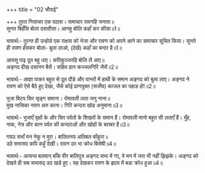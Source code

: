 +++
title = "02 चौपाई"

+++
तुरत निसाचर एक पठावा। समाचार रावनहि जनावा॥  
सुनत बिहँसि बोला दससीसा। आनहु बोलि कहाँ कर कीसा॥1॥  

भावार्थ:- तुरन्त ही उन्होन्ने एक राक्षस को भेजा और रावण को अपने आने का समाचार सूचित किया। सुनते ही रावण हँसकर बोला- बुला लाओ, (देखें) कहाँ का बन्दर है॥1॥  

आयसु पाइ दूत बहु धाए। कपिकुञ्जरहि बोलि लै आए॥  
अङ्गद दीख दसानन बैसें। सहित प्रान कज्जलगिरि जैसें॥2॥  

भावार्थ:- आज्ञा पाकर बहुत से दूत दौडे और वानरों में हाथी के समान अङ्गद को बुला लाए। अङ्गद ने रावण को ऐसे बैठे हुए देखा, जैसे कोई प्राणयुक्त (सजीव) काजल का पहाड हो!॥2॥  

भुजा बिटप सिर सृङ्ग समाना। रोमावली लता जनु नाना॥  
मुख नासिका नयन अरु काना। गिरि कन्दरा खोह अनुमाना॥3॥  

भावार्थ:- भुजाएँ वृक्षों के और सिर पर्वतों के शिखरों के समान हैं। रोमावली मानो बहुत सी लताएँ हैं। मुँह, नाक, नेत्र और कान पर्वत की कन्दराओं और खोहों के बराबर हैं॥3॥  

गयउ सभाँ मन नेकु न मुरा। बालितनय अतिबल बाँकुरा॥  
उठे सभासद कपि कहुँ देखी। रावन उर भा क्रोध बिसेषी॥4॥  

भावार्थ:- अत्यन्त बलवान्‌ बाँके वीर बालिपुत्र अङ्गद सभा में गए, वे मन में जरा भी नहीं झिझके। अङ्गद को देखते ही सब सभासद् उठ खडे हुए। यह देखकर रावण के हृदय में बडा क्रोध हुआ॥4॥  
